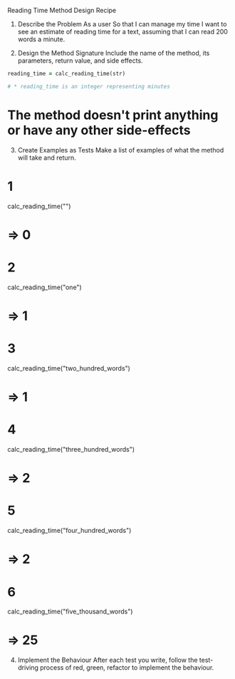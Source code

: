 Reading Time Method Design Recipe

1. Describe the Problem
As a user
So that I can manage my time
I want to see an estimate of reading time for a text, assuming that I can read 200 words a minute.

2. Design the Method Signature
Include the name of the method, its parameters, return value, and side effects.

```ruby
reading_time = calc_reading_time(str)

# * reading_time is an integer representing minutes
```

# The method doesn't print anything or have any other side-effects
3. Create Examples as Tests
Make a list of examples of what the method will take and return.

# 1
calc_reading_time("")
# => 0

# 2
calc_reading_time("one")
# => 1

# 3
calc_reading_time("two_hundred_words")
# => 1

# 4
calc_reading_time("three_hundred_words")
# => 2

# 5
calc_reading_time("four_hundred_words")
# => 2

# 6
calc_reading_time("five_thousand_words")
# => 25



4. Implement the Behaviour
After each test you write, follow the test-driving process of red, green, refactor to implement the behaviour.
